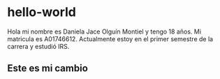 # hello-world

Hola mi nombre es Daniela Jace Olguín Montiel y tengo 18 años. Mi matricula es A01746612. 
Actualmente estoy en el primer semestre de la carrera y estudió IRS. 

## Este es mi cambio
